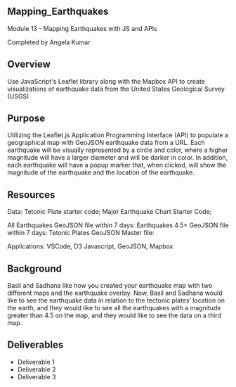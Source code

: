 ## Mapping_Earthquakes
Module 13 - Mapping Earthquakes with JS and APIs

Completed by Angela Kumar

## Overview

Use JavaScript's Leaflet library along with the Mapbox API to create visualizations of earthquake data from the United States Geological Survey (USGS)

## Purpose
Utilizing the Leaflet.js Application Programming Interface (API) to populate a geographical map with GeoJSON earthquake data from a URL. Each earthquake will be visually represented by a circle and color, where a higher magnitude will have a larger diameter and will be darker in color. In addition, each earthquake will have a popup marker that, when clicked, will show the magnitude of the earthquake and the location of the earthquake.

## Resources

Data: Tetonic Plate starter code; Major Earthquake Chart Starter Code; 

All Earthquakes GeoJSON file within 7 days: 
Earthquakes 4.5+ GeoJSON file within 7 days: 
Tetonic Plates GeoJSON Master file:

Applications: VSCode, D3 Javascript, GeoJSON, Mapbox

## Background
Basil and Sadhana like how you created your earthquake map with two different maps and the earthquake overlay. Now, Basil and Sadhana would like to see the earthquake data in relation to the tectonic plates’ location on the earth, and they would like to see all the earthquakes with a magnitude greater than 4.5 on the map, and they would like to see the data on a third map.

## Deliverables

* Deliverable 1
* Deliverable 2
* Deliverable 3
